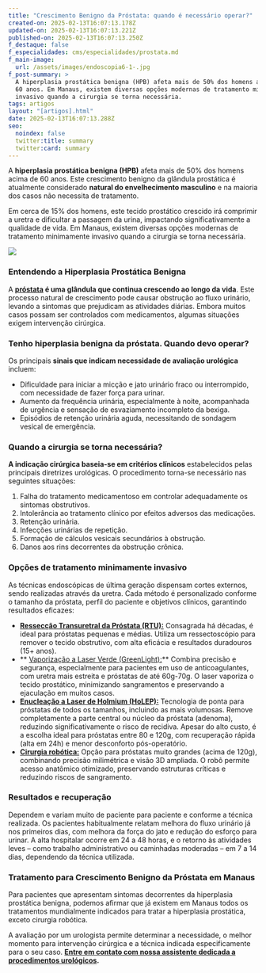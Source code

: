 ```yaml
---
title: "Crescimento Benigno da Próstata: quando é necessário operar?"
created-on: 2025-02-13T16:07:13.178Z
updated-on: 2025-02-13T16:07:13.221Z
published-on: 2025-02-13T16:07:13.250Z
f_destaque: false
f_especialidades: cms/especialidades/prostata.md
f_main-image:
  url: /assets/images/endoscopia6-1-.jpg
f_post-summary: >
  A hiperplasia prostática benigna (HPB) afeta mais de 50% dos homens acima de
  60 anos. Em Manaus, existem diversas opções modernas de tratamento minimamente
  invasivo quando a cirurgia se torna necessária.
tags: artigos
layout: "[artigos].html"
date: 2025-02-13T16:07:13.288Z
seo:
  noindex: false
  twitter:title: summary
  twitter:card: summary
---
```

A **hiperplasia prostática benigna (HPB)** afeta mais de 50% dos homens acima de 60 anos. Este crescimento benigno da glândula prostática é atualmente considerado **natural do envelhecimento masculino** e na maioria dos casos não necessita de tratamento.

Em cerca de 15% dos homens, este tecido prostático crescido irá comprimir a uretra e dificultar a passagem da urina, impactando significativamente a qualidade de vida. Em Manaus, existem diversas opções modernas de tratamento minimamente invasivo quando a cirurgia se torna necessária.

![](/assets/images/próstata-obstruindo-canal-da-urina-1-1-1-.png)

### Entendendo a Hiperplasia Prostática Benigna

A **[próstata](https://uroconsult.com.br/artigos/a-prostata-e-sua-importancia-na-saude-masculina/) é uma glândula que continua crescendo ao longo da vida**. Este processo natural de crescimento pode causar obstrução ao fluxo urinário, levando a sintomas que prejudicam as atividades diárias. Embora muitos casos possam ser controlados com medicamentos, algumas situações exigem intervenção cirúrgica.

### Tenho hiperplasia benigna da próstata. Quando devo operar?

Os principais **sinais que indicam necessidade de avaliação urológica** incluem:

* Dificuldade para iniciar a micção e jato urinário fraco ou interrompido, com necessidade de fazer força para urinar.
* Aumento da frequência urinária, especialmente à noite, acompanhada de urgência e sensação de esvaziamento incompleto da bexiga.
* Episódios de retenção urinária aguda, necessitando de sondagem vesical de emergência.

### Quando a cirurgia se torna necessária?

**A indicação cirúrgica baseia-se em critérios clínicos** estabelecidos pelas principais diretrizes urológicas. O procedimento torna-se necessário nas seguintes situações:

1. Falha do tratamento medicamentoso em controlar adequadamente os sintomas obstrutivos.
2. Intolerância ao tratamento clínico por efeitos adversos das medicações.
3. Retenção urinária.
4. Infecções urinárias de repetição.
5. Formação de cálculos vesicais secundários à obstrução.
6. Danos aos rins decorrentes da obstrução crônica.

### Opções de tratamento minimamente invasivo

As técnicas endoscópicas de última geração dispensam cortes externos, sendo realizadas através da uretra. Cada método é personalizado conforme o tamanho da próstata, perfil do paciente e objetivos clínicos, garantindo resultados eficazes:

* **[Ressecção Transuretral da Próstata (RTU):](https://uroconsult.com.br/artigos/transuretral-resseccao-da-prostata-rtu-uma-excelente-opcao-de-tratamento-da-hiperplasia-prostatica-benigna/)** Consagrada há décadas, é ideal para próstatas pequenas e médias. Utiliza um ressectoscópio para remover o tecido obstrutivo, com alta eficácia e resultados duradouros (15+ anos).
* ** [Vaporização a Laser Verde (GreenLight):](https://uroconsult.com.br/artigos/entenda-o-greenlight/)** Combina precisão e segurança, especialmente para pacientes em uso de anticoagulantes, com uretra mais estreita e próstatas de até 60g-70g. O laser vaporiza o tecido prostático, minimizando sangramentos e preservando a ejaculação em muitos casos.
* **[Enucleação a Laser de Holmium (HoLEP):](https://uroconsult.com.br/artigos/holep-tratamento-moderno-e-minimamente-invasivo-para-pr%C3%B3stata-aumentada/)** Tecnologia de ponta para próstatas de todos os tamanhos, incluindo as mais volumosas. Remove completamente a parte central ou núcleo da próstata (adenoma), reduzindo significativamente o risco de recidiva. Apesar do alto custo, é a escolha ideal para próstatas entre 80 e 120g, com recuperação rápida  (alta em 24h) e menor desconforto pós-operatório.
* **[Cirurgia robótica:](https://uroconsult.com.br/artigos/cirurgia-robotica-para-cancer-de-prostata-vantagens-e-desvantagens/)** Opção para próstatas muito grandes (acima de 120g), combinando precisão milimétrica e visão 3D ampliada. O robô permite acesso anatômico otimizado, preservando estruturas críticas e reduzindo riscos de sangramento.

### **Resultados e recuperação**

Dependem e variam muito de paciente para paciente e conforme a técnica realizada. Os pacientes habitualmente relatam melhora do fluxo urinário já nos primeiros dias, com melhora da força do jato e redução do esforço para urinar. A alta hospitalar ocorre em 24 a 48 horas, e o retorno às atividades leves – como trabalho administrativo ou caminhadas moderadas – em 7 a 14 dias, dependendo da técnica utilizada.

### Tratamento para Crescimento Benigno da Próstata em Manaus

Para pacientes que apresentam sintomas decorrentes da hiperplasia prostática benigna, podemos afirmar que já existem em Manaus todos os tratamentos mundialmente indicados para tratar a hiperplasia prostática, exceto cirurgia robótica.

A avaliação por um urologista permite determinar a necessidade, o melhor momento para intervenção cirúrgica e a técnica indicada especificamente para o seu caso. **[Entre em contato com nossa assistente dedicada a procedimentos urológicos](https://api.whatsapp.com/send?phone=5592982252490).**